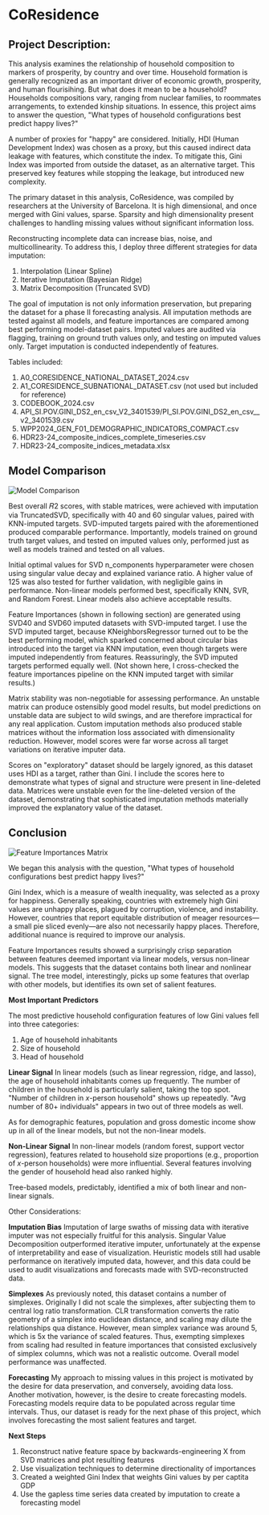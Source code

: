 # CoResidence
## Project Description:


This analysis examines the relationship of household composition to markers of prosperity, by country and over time. Household formation is generally recognized as an important driver of economic growth, prosperity, and human flourisihing. But what does it mean to be a household? Households compositions vary, ranging from nuclear families, to roommates arrangements, to extended kinship situations. In essence, this project aims to answer the question, "What types of household configurations best predict happy lives?"

A number of proxies for "happy" are considered. Initially, HDI (Human Development Index) was chosen as a proxy, but this caused indirect data leakage with features, which constitute the index. To mitigate this, Gini Index was imported from outside the dataset, as an alternative target. This preserved key features while stopping the leakage, but introduced new complexity.

The primary dataset in this analysis, CoResidence, was compiled by researchers at the University of Barcelona. It is high dimensional, and once merged with Gini values, sparse. Sparsity and high dimensionality present challenges to handling missing values without significant information loss. 

Reconstructing incomplete data can increase bias, noise, and multicollinearity. To address this, I deploy three different strategies for data imputation: 
1) Interpolation (Linear Spline)
2) Iterative Imputation (Bayesian Ridge)
3) Matrix Decomposition (Truncated SVD)

The goal of imputation is not only information preservation, but preparing the dataset for a phase II forecasting analysis. All imputation methods are tested against all models, and feature importances are compared among best performing model-dataset pairs. Imputed values are audited via flagging, training on ground truth values only, and testing on imputed values only. Target imputation is conducted independently of features. 


Tables included:
1) A0_CORESIDENCE_NATIONAL_DATASET_2024.csv
2) A1_CORESIDENCE_SUBNATIONAL_DATASET.csv (not used but included for reference)
3) CODEBOOK_2024.csv
4) API_SI.POV.GINI_DS2_en_csv_V2_3401539/PI_SI.POV.GINI_DS2_en_csv__v2_3401539.csv
5) WPP2024_GEN_F01_DEMOGRAPHIC_INDICATORS_COMPACT.csv
6) HDR23-24_composite_indices_complete_timeseries.csv
7) HDR23-24_composite_indices_metadata.xlsx

## Model Comparison
![Model Comparison](final_score_matrix.jpg)

Best overall 𝑅2 scores, with stable matrices, were achieved with imputation via TruncatedSVD, specifically with 40 and 60 singular values, paired with KNN-imputed targets. SVD-imputed targets paired with the aforementioned produced comparable performance. Importantly, models trained on ground truth target values, and tested on imputed values only, performed just as well as models trained and tested on all values.

Initial optimal values for SVD n_components hyperparameter were chosen using singular value decay and explained variance ratio. A higher value of 125 was also tested for further validation, with negligible gains in performance. Non-linear models performed best, specifically KNN, SVR, and Random Forest. Linear models also achieve acceptable results.

Feature Importances (shown in following section) are generated using SVD40 and SVD60 imputed datasets with SVD-imputed target. I use the SVD imputed target, because KNeighborsRegressor turned out to be the best performing model, which sparked concerned about circular bias introduced into the target via KNN imputation, even though targets were imputed independently from features. Reassuringly, the SVD imputed targets performed equally well. (Not shown here, I cross-checked the feature importances pipeline on the KNN imputed target with similar results.)

Matrix stability was non-negotiable for assessing performance. An unstable matrix can produce ostensibly good model results, but model predictions on unstable data are subject to wild swings, and are therefore impractical for any real application. Custom imputation methods also produced stable matrices without the information loss associated with dimensionality reduction. However, model scores were far worse across all target variations on iterative imputer data.

Scores on "exploratory" dataset should be largely ignored, as this dataset uses HDI as a target, rather than Gini. I include the scores here to demonstrate what types of signal and structure were present in line-deleted data. Matrices were unstable even for the line-deleted version of the dataset, demonstrating that sophisticated imputation methods materially improved the explanatory value of the dataset.

## Conclusion
![Feature Importances Matrix](top_ten_importances_heatmap_desc.jpg)

We began this analysis with the question, "What types of household configurations best predict happy lives?"

Gini Index, which is a measure of wealth inequality, was selected as a proxy for happiness. Generally speaking, countries with extremely high Gini values are unhappy places, plagued by corruption, violence, and instability. However, countries that report equitable distribution of meager resources—a small pie sliced evenly—are also not necessarily happy places. Therefore, additional nuance is required to improve our analysis.

Feature Importances results showed a surprisingly crisp separation between features deemed important via linear models, versus non-linear models. This suggests that the dataset contains both linear and nonlinear signal. The tree model, interestingly, picks up some features that overlap with other models, but identifies its own set of salient features. 

**Most Important Predictors**

The most predictive household configuration features of low Gini values fell into three categories:
1) Age of household inhabitants
2) Size of household
3) Head of household

**Linear Signal**
In linear models (such as linear regression, ridge, and lasso), the age of household inhabitants comes up frequently. The number of children in the household is particularly salient, taking the top spot. "Number of children in *x*-person household" shows up repeatedly. "Avg number of 80+ individuals" appears in two out of three models as well.

As for demographic features, population and gross domestic income show up in all of the linear models, but not the non-linear models. 

**Non-Linear Signal**
In non-linear models (random forest, support vector regression), features related to household size proportions (e.g., proportion of *x*-person households) were more influential. Several features involving the gender of household head also ranked highly.

Tree-based models, predictably, identified a mix of both linear and non-linear signals.

Other Considerations:

**Imputation Bias**
Imputation of large swaths of missing data with iterative imputer was not especially fruitful for this analysis. Singular Value Decomposition outperformed iterative imputer, unfortunately at the expense of interpretability and ease of visualization. Heuristic models still had usable performance on iteratively imputed data, however, and this data could be used to audit visualizations and forecasts made with SVD-reconstructed data.

**Simplexes**
As previously noted, this dataset contains a number of simplexes. Originally I did not scale the simplexes, after subjecting them to central log ratio transformation. CLR transformation converts the ratio geometry of a simplex into euclidean distance, and scaling may dilute the relationships qua distance. However, mean simplex variance was around 5, which is 5x the variance of scaled features. Thus, exempting simplexes from scaling had resulted in feature importances that consisted exclusively of simplex columns, which was not a realistic outcome. Overall model performance was unaffected.

**Forecasting**
My approach to missing values in this project is motivated by the desire for data preservation, and conversely, avoiding data loss. Another motivation, however, is the desire to create forecasting models. Forecasting models require data to be populated across regular time intervals. Thus, our dataset is ready for the next phase of this project, which involves forecasting the most salient features and target. 

**Next Steps**


1) Reconstruct native feature space by backwards-engineering X from SVD matrices and plot resulting features
2) Use visualization techniques to determine directionality of importances
3) Created a weighted Gini Index that weights Gini values by per captita GDP
4) Use the gapless time series data created by imputation to create a forecasting model
